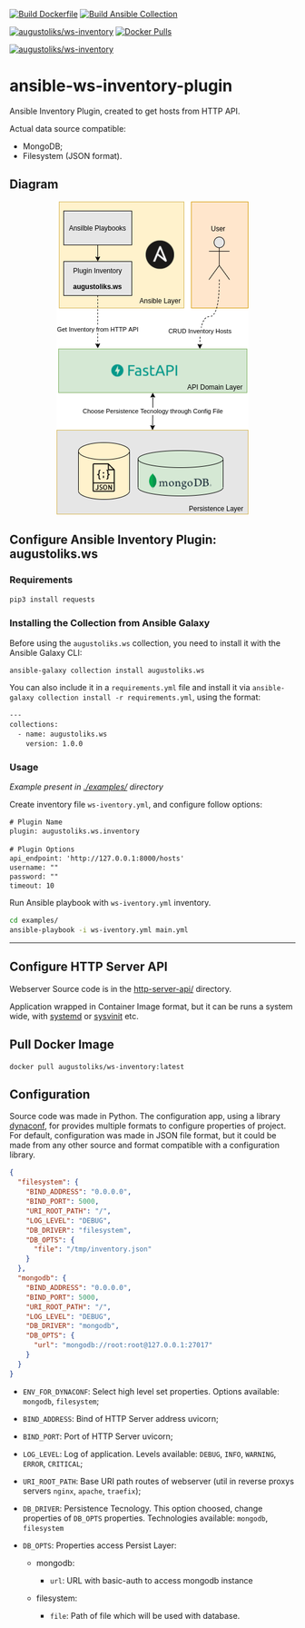 [![Build Dockerfile](https://github.com/augustoliks/ansible-ws-inventory-plugin/actions/workflows/docker-http-server.yml/badge.svg?branch=main)](https://github.com/augustoliks/ansible-ws-inventory-plugin/actions/workflows/docker-http-server.yml)
[![Build Ansible Collection](https://github.com/augustoliks/ansible-ws-inventory-plugin/actions/workflows/ansible-colection-galaxy.yml/badge.svg)](https://github.com/augustoliks/ansible-ws-inventory-plugin/actions/workflows/ansible-colection-galaxy.yml)

[![augustoliks/ws-inventory](https://img.shields.io/badge/dockerfile-augustoliks/ws--inventory:latest-blue.svg)](https://hub.docker.com/r/augustoliks/ws-inventory)
[![Docker Pulls](https://img.shields.io/docker/pulls/augustoliks/ws-inventory.svg)](https://hub.docker.com/r/augustoliks/ws-inventory/)

[![augustoliks/ws-inventory](https://img.shields.io/badge/ansible--galaxy-augustoliks.ws-green.svg)](https://galaxy.ansible.com/augustoliks/ws)

# ansible-ws-inventory-plugin

Ansible Inventory Plugin, created to get hosts from HTTP API.

Actual data source compatible:

- MongoDB;
- Filesystem (JSON format).

## Diagram

<p align="center">
  <img src=".docs/diagram.png" />
</p>

## Configure Ansible Inventory Plugin: augustoliks.ws

### Requirements

```bash
pip3 install requests
```

### Installing the Collection from Ansible Galaxy

Before using the `augustoliks.ws` collection, you need to install it with the Ansible Galaxy CLI:

```bash
ansible-galaxy collection install augustoliks.ws
```

You can also include it in a `requirements.yml` file and install it via `ansible-galaxy collection install -r requirements.yml`, using the format:

```bash
---
collections:
  - name: augustoliks.ws
    version: 1.0.0
```

### Usage

*Example present in [./examples/](./examples) directory* 

Create inventory file `ws-iventory.yml`, and configure follow options:

```shell
# Plugin Name
plugin: augustoliks.ws.inventory

# Plugin Options
api_endpoint: 'http://127.0.0.1:8000/hosts'
username: ""
password: ""
timeout: 10
```

Run Ansible playbook with `ws-iventory.yml` inventory.

```bash
cd examples/
ansible-playbook -i ws-iventory.yml main.yml 
```

---

## Configure HTTP Server API

Webserver Source code is in the [http-server-api/](./http-server-api) directory. 

Application wrapped in Container Image format, but it can be runs a system wide, with [systemd](https://github.com/systemd/systemd) or [sysvinit](https://wiki.debian.org/Debate/initsystem/sysvinit) etc.

## Pull Docker Image

```
docker pull augustoliks/ws-inventory:latest
```

## Configuration 

Source code was made in Python. The configuration app, using a library [dynaconf](https://github.com/rochacbruno/dynaconf), for provides multiple formats to configure properties of project. For default, configuration was made in JSON file format, but it could be made from any other source and format compatible with a configuration library. 

```json
{
  "filesystem": {
    "BIND_ADDRESS": "0.0.0.0",
    "BIND_PORT": 5000,
    "URI_ROOT_PATH": "/",
    "LOG_LEVEL": "DEBUG",
    "DB_DRIVER": "filesystem",
    "DB_OPTS": {
      "file": "/tmp/inventory.json"
    }
  },
  "mongodb": {
    "BIND_ADDRESS": "0.0.0.0",
    "BIND_PORT": 5000,
    "URI_ROOT_PATH": "/",
    "LOG_LEVEL": "DEBUG",
    "DB_DRIVER": "mongodb",
    "DB_OPTS": {
      "url": "mongodb://root:root@127.0.0.1:27017"
    }
  }
}
```

- `ENV_FOR_DYNACONF`: Select high level set properties. Options available: `mongodb`, `filesystem`;
- `BIND_ADDRESS`: Bind of HTTP Server address uvicorn;
- `BIND_PORT`: Port of HTTP Server uvicorn;
- `LOG_LEVEL`: Log of application. Levels available: `DEBUG`, `INFO`, `WARNING`, `ERROR`, `CRITICAL`;
- `URI_ROOT_PATH`: Base URI path routes of webserver (util in reverse proxys servers `nginx`, `apache`, `traefix`);
- `DB_DRIVER`: Persistence Tecnology. This option choosed, change properties of `DB_OPTS` properties. Technologies available: `mongodb`, `filesystem`
- `DB_OPTS`: Properties access Persist Layer:

  - mongodb:
    - `url`: URL with basic-auth to access mongodb instance

  - filesystem: 
    - `file`: Path of file which will be used with database.
